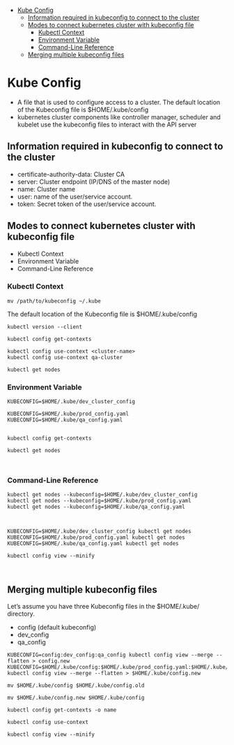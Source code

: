 - [Kube Config](#kube-config)
  - [Information required in kubeconfig to connect to the cluster](#information-required-in-kubeconfig-to-connect-to-the-cluster)
  - [Modes to connect kubernetes cluster with kubeconfig file](#modes-to-connect-kubernetes-cluster-with-kubeconfig-file)
    - [Kubectl Context](#kubectl-context)
    - [Environment Variable](#environment-variable)
    - [Command-Line Reference](#command-line-reference)
  - [Merging multiple kubeconfig files](#merging-multiple-kubeconfig-files)



# Kube Config
- A file that is used to configure access to a cluster. The default location of the Kubeconfig file is $HOME/.kube/config
-  kubernetes cluster components like controller manager, scheduler and kubelet use the kubeconfig files to interact with the API server



## Information required in kubeconfig to connect to the cluster

- certificate-authority-data: Cluster CA
- server: Cluster endpoint (IP/DNS of the master node)
- name: Cluster name
- user: name of the user/service account.
- token: Secret token of the user/service account.

## Modes to connect kubernetes cluster with kubeconfig file

- Kubectl Context
- Environment Variable
- Command-Line Reference

### Kubectl Context

```
mv /path/to/kubeconfig ~/.kube
```

The default location of the Kubeconfig file is $HOME/.kube/config

```
kubectl version --client

kubectl config get-contexts

kubectl config use-context <cluster-name>  
kubectl config use-context qa-cluster

kubectl get nodes

```


### Environment Variable


```
KUBECONFIG=$HOME/.kube/dev_cluster_config

KUBECONFIG=$HOME/.kube/prod_config.yaml
KUBECONFIG=$HOME/.kube/qa_config.yaml


kubectl config get-contexts

kubectl get nodes



```

### Command-Line Reference

```
kubectl get nodes --kubeconfig=$HOME/.kube/dev_cluster_config
kubectl get nodes --kubeconfig=$HOME/.kube/prod_config.yaml
kubectl get nodes --kubeconfig=$HOME/.kube/qa_config.yaml



KUBECONFIG=$HOME/.kube/dev_cluster_config kubectl get nodes
KUBECONFIG=$HOME/.kube/prod_config.yaml kubectl get nodes
KUBECONFIG=$HOME/.kube/qa_config.yaml kubectl get nodes

kubectl config view --minify



```


## Merging multiple kubeconfig files

Let’s assume you have three Kubeconfig files in the $HOME/.kube/ directory.

- config (default kubeconfig)
- dev_config
- qa_config


```
KUBECONFIG=config:dev_config:qa_config kubectl config view --merge --flatten > config.new
KUBECONFIG=$HOME/.kube/config:$HOME/.kube/prod_config.yaml:$HOME/.kube/qa_config.yaml kubectl config view --merge --flatten > $HOME/.kube/config.new

mv $HOME/.kube/config $HOME/.kube/config.old

mv $HOME/.kube/config.new $HOME/.kube/config

kubectl config get-contexts -o name

kubectl config use-context

kubectl config view --minify

```




